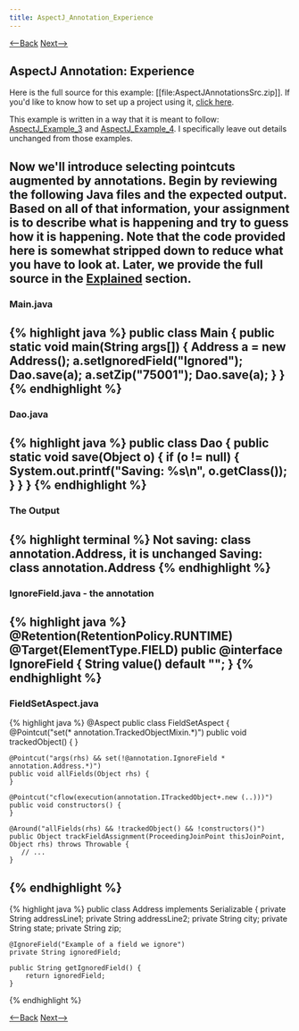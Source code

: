```yaml
---
title: AspectJ_Annotation_Experience
---
```

[<--Back](AspectJ_Annotation_Start) [Next-->](AspectJ_Annotation_Observation)

## AspectJ Annotation: Experience
Here is the full source for this example: [[file:AspectJAnnotationsSrc.zip]]. If you'd like to know how to set up a project using it, [click here](ExtractingSourceFilesIntoProject).

This example is written in a way that it is meant to follow: [AspectJ_Example_3](AspectJ_Example_3) and [AspectJ_Example_4](AspectJ_Example_4). I specifically leave out details unchanged from those examples.

Now we'll introduce selecting pointcuts augmented by annotations. Begin by reviewing the following Java files and the expected output. Based on all of that information, your assignment is to describe what is happening and try to guess how it is happening. Note that the code provided here is somewhat stripped down to reduce what you have to look at. Later, we provide the full source in the [Explained](AspectJ_Annotation_Explained) section.
----
### Main.java
{% highlight java %}
public class Main {
    public static void main(String args[]) {
        Address a = new Address();
        a.setIgnoredField("Ignored");
        Dao.save(a);
        a.setZip("75001");
        Dao.save(a);
    }
}
{% endhighlight %}
----
### Dao.java
{% highlight java %}
public class Dao {
    public static void save(Object o) {
        if (o != null) {
            System.out.printf("Saving: %s\n", o.getClass());
        }
    }
}
{% endhighlight %}
----
### The Output
{% highlight terminal %}
Not saving: class annotation.Address, it is unchanged
Saving: class annotation.Address
{% endhighlight %}
----
### IgnoreField.java - the annotation
{% highlight java %}
@Retention(RetentionPolicy.RUNTIME)
@Target(ElementType.FIELD)
public @interface IgnoreField {
    String value() default "";
}
{% endhighlight %}
----
### FieldSetAspect.java
{% highlight java %}
@Aspect
public class FieldSetAspect {
    @Pointcut("set(* annotation.TrackedObjectMixin.*)")
    public void trackedObject() {
    }

    @Pointcut("args(rhs) && set(!@annotation.IgnoreField * annotation.Address.*)")
    public void allFields(Object rhs) {
    }

    @Pointcut("cflow(execution(annotation.ITrackedObject+.new (..)))")
    public void constructors() {
    }

    @Around("allFields(rhs) && !trackedObject() && !constructors()")
    public Object trackFieldAssignment(ProceedingJoinPoint thisJoinPoint, Object rhs) throws Throwable {
       // ...
    }
{% endhighlight %}
----
{% highlight java %}
public class Address implements Serializable {
    private String addressLine1;
    private String addressLine2;
    private String city;
    private String state;
    private String zip;

    @IgnoreField("Example of a field we ignore")
    private String ignoredField;

    public String getIgnoredField() {
        return ignoredField;
    }
{% endhighlight %}

[<--Back](AspectJ_Annotation_Start) [Next-->](AspectJ_Annotation_Observation)
